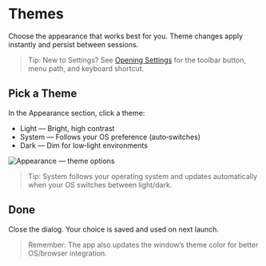 # Themes

Choose the appearance that works best for you. Theme changes apply instantly and persist between sessions.

> Tip: New to Settings? See [Opening Settings](opening-settings.md) for the toolbar button, menu path, and keyboard shortcut.

## Pick a Theme
In the Appearance section, click a theme:
- Light — Bright, high contrast
- System — Follows your OS preference (auto‑switches)
- Dark — Dim for low‑light environments

![Appearance — theme options](images/settings/themes/modal_appearance_view1.png)

> Tip: System follows your operating system and updates automatically when your OS switches between light/dark.

## Done
Close the dialog. Your choice is saved and used on next launch.

> Remember: The app also updates the window’s theme color for better OS/browser integration.
